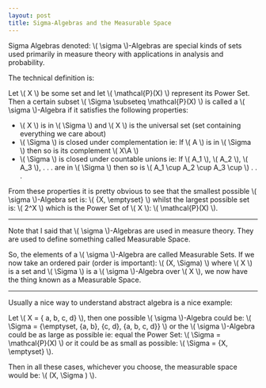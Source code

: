 ```yaml
---
layout: post
title: Sigma-Algebras and the Measurable Space
---
```


Sigma Algebras denoted: \\( \sigma \\)-Algebras are special kinds of sets used primarily in measure theory with applications in analysis and probability.

The technical definition is:

Let \\( X \\) be some set and let \\( \mathcal{P}(X) \\) represent its Power Set. Then a certain subset \\( \Sigma \subseteq \mathcal{P}(X) \\) is called a \\( \sigma \\)-Algebra if it satisfies the following properties:

* \\( X \\) is in \\( \Sigma \\) and \\( X \\) is the universal set (set containing everything we care about)
* \\( \Sigma \\) is closed under complementation ie: If \\( A \\) is in \\( \Sigma \\) then so is its complement \\( X\A \\)
* \\( \Sigma \\) is closed under countable unions ie: If \\( A_1 \\), \\( A_2 \\), \\( A_3 \\), . . . are in \\( \Sigma \\) then so is \\( A_1 \cup A_2 \cup A_3 \cup \\) . . .

From these properties it is pretty obvious to see that the smallest possible \\( \sigma \\)-Algebra set is: \\( {X, \emptyset} \\) whilst the largest possible set is: \\( 2^X \\) which is the Power Set of \\( X \\): \\( \mathcal{P}(X) \\).

---

Note that I said that \\( \sigma \\)-Algebras are used in measure theory. They are used to define something called Measurable Space.

So, the elements of a \\( \sigma \\)-Algebra are called Measurable Sets. If we now take an ordered pair (order is important): \\( (X, \Sigma) \\) where \\( X \\) is a set and \\( \Sigma \\) is a \\( \sigma \\)-Algebra over \\( X \\), we now have the thing known as a Measurable Space. 

---

Usually a nice way to understand abstract algebra is a nice example:

Let \\( X = { a, b, c, d} \\), then one possible \\( \sigma \\)-Algebra could be: \\( \Sigma = {\emptyset, \{a, b\}, \{c, d\}, \{a, b, c, d\}} \\) or the \\( \sigma \\)-Algebra could be as large as possible ie: equal the Power Set: \\( \Sigma = \mathcal{P}(X) \\) or it could be as small as possible: \\( \Sigma = {X, \emptyset} \\).

Then in all these cases, whichever you choose, the measurable space would be: \\( (X, \Sigma ) \\).
